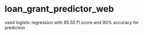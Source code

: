 # loan_grant_predictor_web
used logistic regression with 85.55 f1 score and 90% accuracy for prediction
